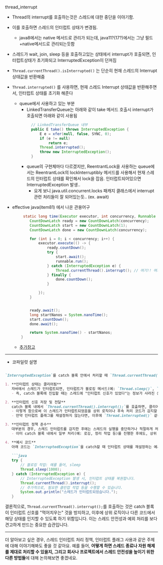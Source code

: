 thread_interrupt

- Thread의 interrupt를 호출하는것은 스레드에 대한 중단을 이야기함. 
- 이를 호출하면 스레드의 인터럽트 상태가 변경됨.
  - java8에서는 native 메서드로 관리가 되는데, java11?(17?)에서는 그냥 필드+native메서드로 관리되는듯함
- 스레드가 wait, join, sleep 등을 호출하고있는 상태에서 interrupt가 호출되면, 인터럽트상태가 초기화되고 InterruptedException이 던져짐
- `Thread.currentThread().isInterrupted()` 는 단순히 현재 스레드의 Interrupt 상태값을 반환해줌
- `Thread.interrupted()` 를 사용하면, 현재 스레드 Interrupt 상태값을 반환해주면서, 인터럽트 상태를 초기화 해준다
  - queue에서 사용하고 있는 부분
    - LinkedTransferQueue는 아래와 같이 take 메서드 호출시 interrupt가 호출되면 아래와 같이 사용됨
      ```java
        // LinkedTransferQueue 내부
        public E take() throws InterruptedException {
            E e = xfer(null, false, SYNC, 0);
            if (e != null)
                return e;
            Thread.interrupted();
            throw new InterruptedException();
        }
      ``` 
    - queue의 구현체마다 다르겠지만, ReentrantLock을 사용하는 queue에서는 ReentrantLock의 lockInterruptibly 메서드를 사용해서 현재 스레드의 인터럽트 상태를 확인해서 lock을 잡음. 인터럽트되어있으면 InterruptedException 발생.. 
      - 요게 보니 java.util.concurrent.locks 패캐지 클래스에서 interrupt 관련 처리들이 잘 되어있는듯.. (ex. await)

- effective java(item81) 에서 나온 관용어구
    ```java
         static long time(Executor executor, int concurrency, Runnable runnable) throws InterruptedException {
            CountDownLatch ready = new CountDownLatch(concurrency);
            CountDownLatch start = new CountDownLatch(1);
            CountDownLatch done = new CountDownLatch(concurrency);

            for (int i = 0; i < concurrency; i++) {
                executor.execute(() -> {
                    ready.countDown();
                    try {
                        start.await();
                        runnable.run();
                    } catch (InterruptedException e) {
                        Thread.currentThread().interrupt(); // 여기!! 여기로 들어왔을때 Thread의 인터럽트상태는 이미 초기화되어있다.(보통 InterruptedException 던질때 Thread.interrupted()호출해서 초기화해주는듯) 그래서 이렇게 잡게되면 다시 인터럽트 상태를 변경해주어야한다
                    } finally {
                        done.countDown();
                    }

                });
            }


            ready.await();
            long startNanos = System.nanoTime();
            start.countDown();
            done.await();

            return System.nanoTime() - startNanos;
        }
    ```
    - [추가참고](https://stackoverflow.com/questions/20934817/why-thread-currentthread-interrupt-be-called)

---

- 코파일럿 설명
```md

`InterruptedException`를 catch 블록 안에서 처리할 때 `Thread.currentThread().interrupt();`를 호출하는 주된 이유는 **인터럽트 상태(interrupted status)를 복원하기 위해서**입니다. 이게 왜 필요한지 좀 더 자세히 설명해볼게요.

1. **인터럽트 상태는 클리어됨**  
   자바에서 스레드가 인터럽트되면, 인터럽트가 블로킹 메서드(예: `Thread.sleep()`, `Object.wait()` 등)에서 감지되어 `InterruptedException`이 발생합니다. 이 예외가 던져지는 순간, 자바 런타임은 해당 스레드의 인터럽트 플래그를 자동으로 클리어합니다.  
   - 즉, catch 블록에 진입할 때는 스레드에 "인터럽트 신호가 있었다"는 정보가 사라진 상태입니다.

2. **인터럽트 신호 저장 및 전달**  
   catch 블록 내에서 `Thread.currentThread().interrupt();`를 호출하면, 클리어된 인터럽트 플래그를 다시 설정하게 됩니다.  
   - 이렇게 함으로써 이 스레드가 인터럽트되었음을 상위 로직이나 후속 처리 코드가 감지할 수 있게 됩니다.
   - 만약 인터럽트 플래그를 재설정하지 않는다면, 이후에 `Thread.interrupted()` 같은 메서드 호출에서 인터럽트가 발생했다는 사실을 알 수 없게 되어, 의도치 않게 인터럽트 신호가 "소실"되는 문제를 초래할 수 있습니다.

3. **인터럽트 정책 준수**  
   대부분의 경우, 스레드 인터럽트를 감지한 후에는 스레드의 실행을 중단하거나 적절하게 처리하는 것이 좋습니다.  
   - 이미 catch 블록 내에서 일부 처리(예: 로깅, 정리 작업 등)를 진행한 후에도, 상위 메서드나 스레드 관리자가 인터럽트 상태를 확인해서 그에 맞는 추가 동작(예: 리소스 해제, 스레드 종료 등)을 수행할 수 있도록 하는 것이 바람직합니다.

4. **예시 코드**  
   아래 코드는 `InterruptedException`을 catch할 때 인터럽트 상태를 재설정하는 예시입니다:
   
   ```java
   try {
       // 블로킹 작업: 예를 들어, sleep
       Thread.sleep(1000);
   } catch (InterruptedException e) {
       // InterruptedException 발생 시, 인터럽트 상태를 복원합니다.
       Thread.currentThread().interrupt();
       // 추가적으로, 필요한 클린업 작업 등을 수행할 수 있습니다.
       System.out.println("스레드가 인터럽트되었습니다.");
   }
   ```

결론적으로, `Thread.currentThread().interrupt();`를 호출하는 것은 catch 블록이 인터럽트 신호를 "먹어치우는" 것을 방지하고, 이후에 상위 로직이나 다른 코드에서 해당 상태를 인지할 수 있도록 하기 위함입니다. 이는 스레드 안전성과 예외 처리를 보다 견고하게 만드는 중요한 습관입니다.

---

더 알아보고 싶은 경우, 스레드 인터럽트 처리 정책, 인터럽트 플래그 사용과 같은 주제에 대해 이야기해봐도 좋을 것 같아요. 예를 들어, **어떻게 하면 스레드 종료나 자원 해제를 제대로 처리할 수 있을지, 그리고 회사나 프로젝트에서 스레드 안전성을 높이기 위한 다른 방법들**에 대해 논의해보면 좋겠네요.


```